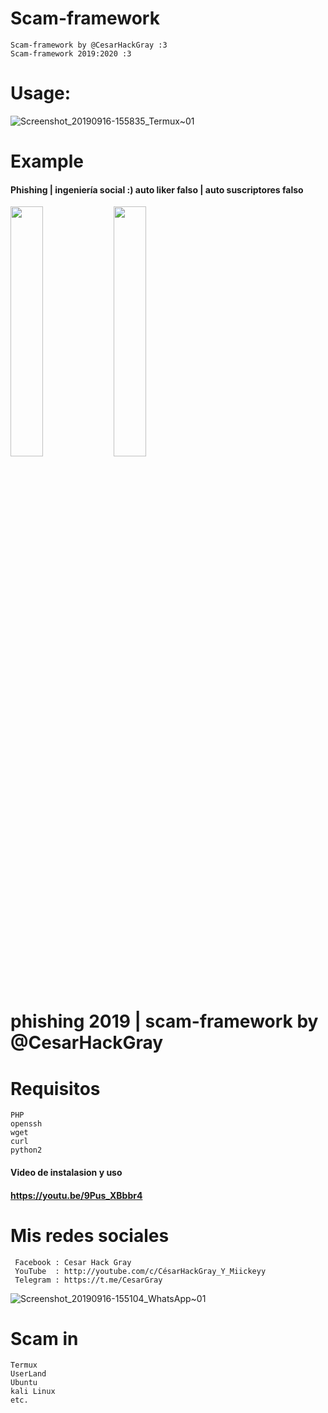 # Scam-framework
    Scam-framework by @CesarHackGray :3
    Scam-framework 2019:2020 :3
    
# Usage:

![Screenshot_20190916-155835_Termux~01](https://user-images.githubusercontent.com/46208706/64996356-fa744d80-d89a-11e9-9dcc-d2675dca4032.jpg)

 # Example
 #### Phishing | ingeniería social :) auto liker falso | auto suscriptores falso
<img src= "https://user-images.githubusercontent.com/46208706/64991625-72d51180-d88f-11e9-9d0a-d617edb53ae7.jpg" width="32%"></img> <img src="https://user-images.githubusercontent.com/46208706/64994433-e0843c00-d895-11e9-9461-039d7219eef0.jpg" width="32%"></img>
# phishing 2019 | scam-framework by @CesarHackGray


# Requisitos

    PHP
    openssh
    wget
    curl
    python2
    
#### Video de instalasion y uso
#### https://youtu.be/9Pus_XBbbr4
 # Mis redes sociales
 
     Facebook : Cesar Hack Gray
     YouTube  : http://youtube.com/c/CésarHackGray_Y_Miickeyy
     Telegram : https://t.me/CesarGray


![Screenshot_20190916-155104_WhatsApp~01](https://user-images.githubusercontent.com/46208706/64996071-27743080-d89a-11e9-8ee2-e6c51825d1f7.jpg)

# Scam in
   
    Termux
    UserLand
    Ubuntu 
    kali Linux
    etc. 
